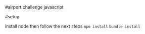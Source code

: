 #airport challenge javascript


#setup

install node then follow the next steps
```npm install```
```bundle install```
